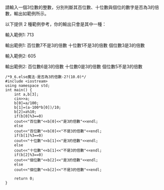請輸入一個3位數的整數，分別判斷其百位數、十位數與個位的數字是否為3的倍數，輸出如範例所示。

以下提供 2 種範例參考，你的輸出只會是其中一種：

輸入範例1:
713

輸出範例1:
百位數7不是3的倍數
十位數1不是3的倍數
個位數3是3的倍數

輸入範例2:
605

輸出範例2:
百位數6是3的倍數
十位數0是3的倍數
個位數5不是3的倍數
```
/*9_6.else魔法-是否為3的倍數-2?(10.0)*/
#include <iostream>     
using namespace std; 
int main() { 
    int a,b[3];
    cin>>a;
    b[0]=a/100;
    b[1]=(a-100*b[0])/10;
    b[2]=a%10;
    if(b[0]%3==0)
    cout<<"百位數"<<b[0]<<"是3的倍數"<<endl;
    else
    cout<<"百位數"<<b[0]<<"不是3的倍數"<<endl;
    if(b[1]%3==0)
    cout<<"十位數"<<b[1]<<"是3的倍數"<<endl;
    else
    cout<<"十位數"<<b[1]<<"不是3的倍數"<<endl;
    if(b[2]%3==0)
    cout<<"個位數"<<b[2]<<"是3的倍數"<<endl;
    else
    cout<<"個位數"<<b[2]<<"不是3的倍數"<<endl;

    return 0; 
}
```
